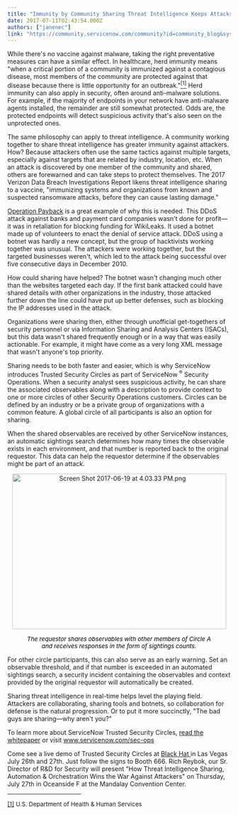 ```yaml
---
title: "Immunity by Community Sharing Threat Intelligence Keeps Attacks from Succeeding"
date: 2017-07-11T02:43:54.000Z
authors: ["janenec"]
link: "https://community.servicenow.com/community?id=community_blog&sys_id=ecfc62a5dbd0dbc01dcaf3231f9619a9"
---
```

<p>While there's no vaccine against malware, taking the right preventative measures can have a similar effect. In healthcare, herd immunity means "when a critical portion of a community is immunized against a contagious disease, most members of the community are protected against that disease because there is little opportunity for an outbreak."<a href="#_ftn1" name="_ftnref1" title=""><sup>[1]</sup></a> Herd immunity can also apply in security, often around anti-malware solutions. For example, if the majority of endpoints in your network have anti-malware agents installed, the remainder are still somewhat protected. Odds are, the protected endpoints will detect suspicious activity that's also seen on the unprotected ones. </p><p></p><p>The same philosophy can apply to threat intelligence. A community working together to share threat intelligence has greater immunity against attackers. How? Because attackers often use the same tactics against multiple targets, especially against targets that are related by industry, location, etc. When an attack is discovered by one member of the community and shared, others are forewarned and can take steps to protect themselves. The 2017 Verizon Data Breach Investigations Report likens threat intelligence sharing to a vaccine, "immunizing systems and organizations from known and suspected ransomware attacks, before they can cause lasting damage." </p><p></p><p><a title="w.pcworld.com/article/212701/operation_payback_wikileaks_avenged_by_hactivists.html" href="http://www.pcworld.com/article/212701/operation_payback_wikileaks_avenged_by_hactivists.html">Operation Payback</a> is a great example of why this is needed. This DDoS attack against banks and payment card companies wasn't done for profit—it was in retaliation for blocking funding for WikiLeaks. It used a botnet made up of volunteers to enact the denial of service attack. DDoS using a botnet was hardly a new concept, but the group of hacktivists working together was unusual. The attackers were working together, but the targeted businesses weren't, which led to the attack being successful over five consecutive days in December 2010.</p><p></p><p>How could sharing have helped? The botnet wasn't changing much other than the websites targeted each day. If the first bank attacked could have shared details with other organizations in the industry, those attacked further down the line could have put up better defenses, such as blocking the IP addresses used in the attack.</p><p></p><p>Organizations were sharing then, either through unofficial get-togethers of security personnel or via Information Sharing and Analysis Centers (ISACs), but this data wasn't shared frequently enough or in a way that was easily actionable. For example, it might have come as a very long XML message that wasn't anyone's top priority.</p><p></p><p>Sharing needs to be both faster and easier, which is why ServiceNow introduces Trusted Security Circles as part of ServiceNow<sup> ®</sup> Security Operations. When a security analyst sees suspicious activity, he can share the associated observables along with a description to provide context to one or more circles of other Security Operations customers. Circles can be defined by an industry or be a private group of organizations with a common feature. A global circle of all participants is also an option for sharing.</p><p></p><p>When the shared observables are received by other ServiceNow instances, an automatic sightings search determines how many times the observable exists in each environment, and that number is reported back to the original requestor. This data can help the requestor determine if the observables might be part of an attack.</p><p align="center" style="text-align: center;"><img   alt="Screen Shot 2017-06-19 at 4.03.33 PM.png" class="image-1 jive-image" height="351" src="fcde0806db105304b322f4621f9619ac.iix" style="width: 483px; height: 350.671px;" width="483"/></p><p align="center" style="text-align: center;"><span style="color: black; font-size: 10.0pt;"><em>The requestor shares observables with other members of Circle A <br/> and receives responses in the form of sightings counts.</em></span></p><p align="center" style="text-align: center;"></p><p></p><p>For other circle participants, this can also serve as an early warning. Set an observable threshold, and if that number is exceeded in an automated sightings search, a security incident containing the observables and context provided by the original requestor will automatically be created.</p><p></p><p>Sharing threat intelligence in real-time helps level the playing field. Attackers are collaborating, sharing tools and botnets, so collaboration for defense is the natural progression. Or to put it more succinctly, "The bad guys are sharing—why aren't you?"</p><p></p><p>To learn more about ServiceNow Trusted Security Circles, <a title="ww.servicenow.com/content/dam/servicenow/documents/whitepapers/wp-trusted-security-circles.pdf" href="https://www.servicenow.com/content/dam/servicenow/documents/whitepapers/wp-trusted-security-circles.pdf">read the whitepaper</a> or visit <a title="w.servicenow.com/sec-ops" href="http://www.servicenow.com/sec-ops">www.servicenow.com/sec-ops</a></p><p></p><p>Come see a live demo of Trusted Security Circles at <a title="ww.servicenow.com/events/black-hat-event.html" href="https://www.servicenow.com/events/black-hat-event.html">Black Hat </a>in Las Vegas July 26th and 27th. Just follow the signs to Booth 666. Rich Reybok, our Sr. Director of R&amp;D for Security will present "How Threat Intelligence Sharing, Automation &amp; Orchestration Wins the War Against Attackers" on Thursday, July 27th in Oceanside F at the Mandalay Convention Center.</p><p></p><p></p><hr align="left" size="1" width="33%"/><p><a href="#_ftnref1" name="_ftn1" title=""><span style="font-size: 10pt;">[1]</span></a><span style="font-size: 10.0pt;"> U.S. Department of Health &amp; Human Services</span></p>